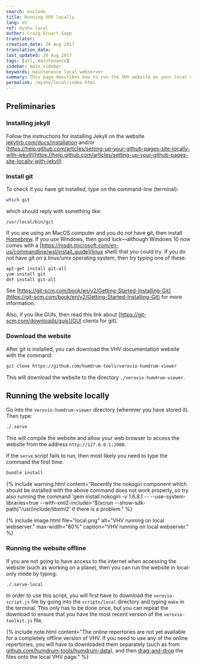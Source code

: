 ```yaml
---
search: exclude
title: Running VHV locally
lang: en
ref: myvhv-local
author: Craig Stuart Sapp
translator: 
creation_date: 20 Aug 2017
translation_date: 
last_updated: 20 Aug 2017
tags: [all, maintenance]
sidebar: main_sidebar
keywords: maintenance local webserver
summary: This page describes how to run the VHV website on your local computer rather than from Github pages.
permalink: /myvhv/local/index.html
---
```


## Preliminaries ##


### Installing jekyll ###

Follow the instructions for installing Jekyll on the website
[jekyllrb.com/docs/installation](https://jekyllrb.com/docs/installation)
and/or
[https://help.github.com/articles/setting-up-your-github-pages-site-locally-with-jekyll](https://help.github.com/articles/setting-up-your-github-pages-site-locally-with-jekyll)

### Install git ###

To check if you have git installed, type on the command-line (terminal):

```bash
which git
```

which should reply with something like:

```
/usr/local/bin/git
```

If you are using an MacOS computer and you do not have git, then install [Homebrew](http://brew.sh).
If you use Windows, then good luck&mdash;although Windows 10 now comes with a [https://msdn.microsoft.com/en-us/commandline/wsl/install_guide](linux shell) that you
could try.
If you do not have git on a linux/unix operating system, then try typing one of these:

```bash
apt-get install git-all
yum install git
dnf install git-all
```

See [https://git-scm.com/book/en/v2/Getting-Started-Installing-Git](https://git-scm.com/book/en/v2/Getting-Started-Installing-Git)
 for more information.

Also, if you like GUIs, then read this link about [https://git-scm.com/downloads/guis](GUI clients for git).

### Download the website ###

After git is installed, you can download the VHV documentation website with the command:

```bash
git clone https://github.com/humdrum-tools/verovio-humdrum-viewer
```

This will download the website to the directory `./verovio-humdrum-viewer`.

## Running the website locally ##

Go into the `verovio-humdrum-viewer` directory (wherever you have stored it).  Then type:

```bash
./.serve
```

This will compile the website and allow your web browser to access the website from the address
`http://127.0.0.1:2000`.

If the `serve` script fails to run, then most likely you need to type the command the first time:

```bash
bundle install
```


{% include warning.html
	content="Recently the nokogiri component which should be installed with the above command does not work properly, so try also running the command 'gem install nokogiri -v 1.6.8.1 -- --use-system-libraries=true --with-xml2-include=\"$(xcrun --show-sdk-path)\"/usr/include/libxml2' if there is a problem."
%}

{% include image.html
	file="local.png"
	alt="VHV running on local webserver."
	max-width="80%"
	caption="VHV running on local webserver."
%}

### Running the website offline ###

If you are not going to have access to the internet when accessing the website (such as
working on a plane), then you can run the website in local-only mode by typing:

```bash
./.serve-local
```

In order to use this script, you will first have to download the `verovio-script.js` file
by going into the `scripts/local` directory and typing `make` in the terminal.  This only has to 
be done once, but you can repeat the download to ensure that you have the most recent
version of the `verovio-toolkit.js` file.


{% include note.html
	content="The online repertories are not yet available for a completely offline version of VHV.  If you need to use any of the online repertories, you will have to downloaded them separately (such as from [github.com/humdrum-tools/humdrum-data](https://github.com/humdrum-tools/humdrum-data)), and then [drag-and-drop](/interface/humdrum/#drag-and-drop-humdrum-files-into-vhv) the files onto the local VHV page."
%}



